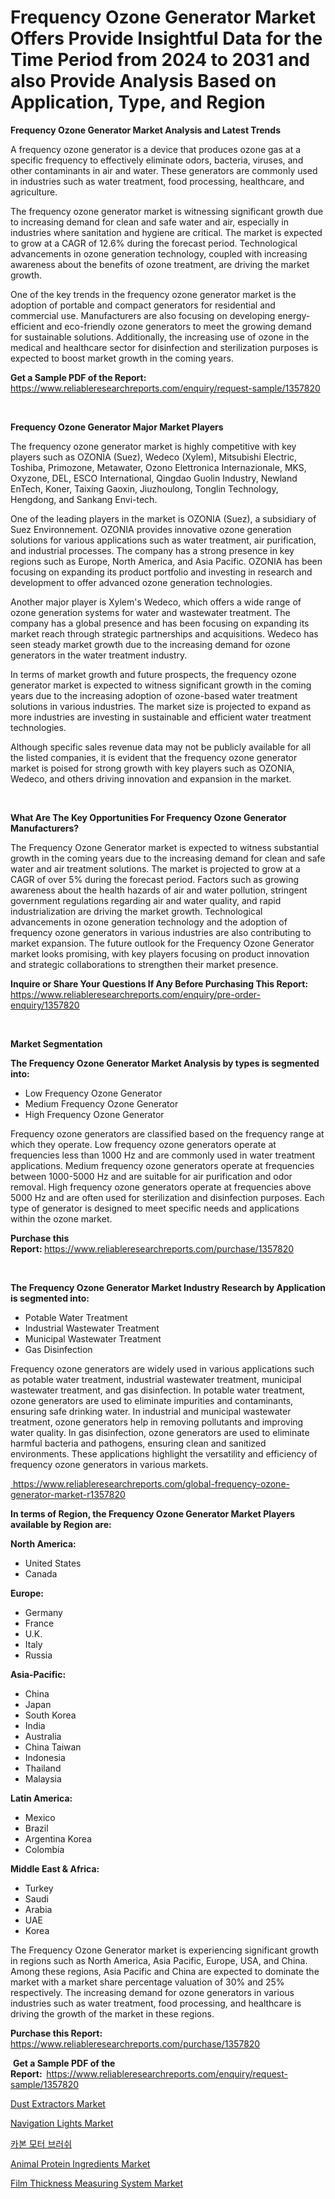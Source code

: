 <p><h1>Frequency Ozone Generator Market Offers Provide Insightful Data for the Time Period from 2024 to 2031 and also Provide Analysis Based on Application, Type, and Region</h1></p><p><strong>Frequency Ozone Generator Market Analysis and Latest Trends</strong></p>
<p><p>A frequency ozone generator is a device that produces ozone gas at a specific frequency to effectively eliminate odors, bacteria, viruses, and other contaminants in air and water. These generators are commonly used in industries such as water treatment, food processing, healthcare, and agriculture.</p><p>The frequency ozone generator market is witnessing significant growth due to increasing demand for clean and safe water and air, especially in industries where sanitation and hygiene are critical. The market is expected to grow at a CAGR of 12.6% during the forecast period. Technological advancements in ozone generation technology, coupled with increasing awareness about the benefits of ozone treatment, are driving the market growth.</p><p>One of the key trends in the frequency ozone generator market is the adoption of portable and compact generators for residential and commercial use. Manufacturers are also focusing on developing energy-efficient and eco-friendly ozone generators to meet the growing demand for sustainable solutions. Additionally, the increasing use of ozone in the medical and healthcare sector for disinfection and sterilization purposes is expected to boost market growth in the coming years.</p></p>
<p><strong>Get a Sample PDF of the Report:&nbsp;</strong> <a href="https://www.reliableresearchreports.com/enquiry/request-sample/1357820">https://www.reliableresearchreports.com/enquiry/request-sample/1357820</a></p>
<p>&nbsp;</p>
<p><strong>Frequency Ozone Generator Major Market Players</strong></p>
<p><p>The frequency ozone generator market is highly competitive with key players such as OZONIA (Suez), Wedeco (Xylem), Mitsubishi Electric, Toshiba, Primozone, Metawater, Ozono Elettronica Internazionale, MKS, Oxyzone, DEL, ESCO International, Qingdao Guolin Industry, Newland EnTech, Koner, Taixing Gaoxin, Jiuzhoulong, Tonglin Technology, Hengdong, and Sankang Envi-tech.</p><p>One of the leading players in the market is OZONIA (Suez), a subsidiary of Suez Environnement. OZONIA provides innovative ozone generation solutions for various applications such as water treatment, air purification, and industrial processes. The company has a strong presence in key regions such as Europe, North America, and Asia Pacific. OZONIA has been focusing on expanding its product portfolio and investing in research and development to offer advanced ozone generation technologies.</p><p>Another major player is Xylem's Wedeco, which offers a wide range of ozone generation systems for water and wastewater treatment. The company has a global presence and has been focusing on expanding its market reach through strategic partnerships and acquisitions. Wedeco has seen steady market growth due to the increasing demand for ozone generators in the water treatment industry.</p><p>In terms of market growth and future prospects, the frequency ozone generator market is expected to witness significant growth in the coming years due to the increasing adoption of ozone-based water treatment solutions in various industries. The market size is projected to expand as more industries are investing in sustainable and efficient water treatment technologies.</p><p>Although specific sales revenue data may not be publicly available for all the listed companies, it is evident that the frequency ozone generator market is poised for strong growth with key players such as OZONIA, Wedeco, and others driving innovation and expansion in the market.</p></p>
<p>&nbsp;</p>
<p><strong>What Are The Key Opportunities For Frequency Ozone Generator Manufacturers?</strong></p>
<p><p>The Frequency Ozone Generator market is expected to witness substantial growth in the coming years due to the increasing demand for clean and safe water and air treatment solutions. The market is projected to grow at a CAGR of over 5% during the forecast period. Factors such as growing awareness about the health hazards of air and water pollution, stringent government regulations regarding air and water quality, and rapid industrialization are driving the market growth. Technological advancements in ozone generation technology and the adoption of frequency ozone generators in various industries are also contributing to market expansion. The future outlook for the Frequency Ozone Generator market looks promising, with key players focusing on product innovation and strategic collaborations to strengthen their market presence.</p></p>
<p><strong>Inquire or Share Your Questions If Any Before Purchasing This Report:</strong> <a href="https://www.reliableresearchreports.com/enquiry/pre-order-enquiry/1357820">https://www.reliableresearchreports.com/enquiry/pre-order-enquiry/1357820</a></p>
<p>&nbsp;</p>
<p><strong>Market Segmentation</strong></p>
<p><strong>The Frequency Ozone Generator Market Analysis by types is segmented into:</strong></p>
<p><ul><li>Low Frequency Ozone Generator</li><li>Medium Frequency Ozone Generator</li><li>High Frequency Ozone Generator</li></ul></p>
<p><p>Frequency ozone generators are classified based on the frequency range at which they operate. Low frequency ozone generators operate at frequencies less than 1000 Hz and are commonly used in water treatment applications. Medium frequency ozone generators operate at frequencies between 1000-5000 Hz and are suitable for air purification and odor removal. High frequency ozone generators operate at frequencies above 5000 Hz and are often used for sterilization and disinfection purposes. Each type of generator is designed to meet specific needs and applications within the ozone market.</p></p>
<p><strong>Purchase this Report:&nbsp;</strong><a href="https://www.reliableresearchreports.com/purchase/1357820">https://www.reliableresearchreports.com/purchase/1357820</a></p>
<p>&nbsp;</p>
<p><strong>The Frequency Ozone Generator Market Industry Research by Application is segmented into:</strong></p>
<p><ul><li>Potable Water Treatment</li><li>Industrial Wastewater Treatment</li><li>Municipal Wastewater Treatment</li><li>Gas Disinfection</li></ul></p>
<p><p>Frequency ozone generators are widely used in various applications such as potable water treatment, industrial wastewater treatment, municipal wastewater treatment, and gas disinfection. In potable water treatment, ozone generators are used to eliminate impurities and contaminants, ensuring safe drinking water. In industrial and municipal wastewater treatment, ozone generators help in removing pollutants and improving water quality. In gas disinfection, ozone generators are used to eliminate harmful bacteria and pathogens, ensuring clean and sanitized environments. These applications highlight the versatility and efficiency of frequency ozone generators in various markets.</p></p>
<p><a href="https://www.reliableresearchreports.com/global-frequency-ozone-generator-market-r1357820">&nbsp;https://www.reliableresearchreports.com/global-frequency-ozone-generator-market-r1357820</a></p>
<p><strong>In terms of Region, the Frequency Ozone Generator Market Players available by Region are:</strong></p>
<p>
    <p> <strong> North America: </strong>
        <ul>
            <li>United States</li>
            <li>Canada</li>
        </ul>
        </p> 
    <p> <strong> Europe: </strong>
        <ul>
            <li>Germany</li>
            <li>France</li>
            <li>U.K.</li>
            <li>Italy</li>
            <li>Russia</li>
        </ul>
        </p> 
    <p> <strong> Asia-Pacific: </strong>
        <ul>
            <li>China</li>
            <li>Japan</li>
            <li>South Korea</li>
            <li>India</li>
            <li>Australia</li>
            <li>China Taiwan</li>
            <li>Indonesia</li>
            <li>Thailand</li>
            <li>Malaysia</li>
        </ul>
        </p> 
    <p> <strong> Latin America: </strong>
        <ul>
            <li>Mexico</li>
            <li>Brazil</li>
            <li>Argentina Korea</li>
            <li>Colombia</li>
        </ul>
        </p> 
    <p> <strong> Middle East & Africa: </strong>
        <ul>
            <li>Turkey</li>
            <li>Saudi</li>
            <li>Arabia</li>
            <li>UAE</li>
            <li>Korea</li>
        </ul>
    </p>
    </p>
<p><p>The Frequency Ozone Generator market is experiencing significant growth in regions such as North America, Asia Pacific, Europe, USA, and China. Among these regions, Asia Pacific and China are expected to dominate the market with a market share percentage valuation of 30% and 25% respectively. The increasing demand for ozone generators in various industries such as water treatment, food processing, and healthcare is driving the growth of the market in these regions.</p></p>
<p><strong>Purchase this Report: </strong><a href="https://www.reliableresearchreports.com/purchase/1357820">https://www.reliableresearchreports.com/purchase/1357820</a></p>
<p>&nbsp;<strong>Get a Sample PDF of the Report:&nbsp;&nbsp;</strong><a href="https://www.reliableresearchreports.com/enquiry/request-sample/1357820">https://www.reliableresearchreports.com/enquiry/request-sample/1357820</a></p>
<p><strong></strong></p>
<p><p><a href="https://issuu.com/reportprime-2/docs/dust-extractors-market-size-2030.pptx">Dust Extractors Market</a></p><p><a href="https://issuu.com/reportprime-2/docs/navigation-lights-market-size-2030.pptx">Navigation Lights Market</a></p><p><a href="https://medium.com/@ucghafeg91/%ED%83%84%EC%86%8C-%EB%AA%A8%ED%84%B0-%EB%B8%8C%EB%9F%AC%EC%8B%9C-%EC%8B%9C%EC%9E%A5-%EB%8F%99%ED%96%A5-%EC%8B%9C%EC%9E%A5-%EC%84%B8%EA%B7%B8%EB%A8%BC%ED%85%8C%EC%9D%B4%EC%85%98%EC%9D%98-%EC%9E%90%EC%84%B8%ED%95%9C-%EC%97%B0%EA%B5%AC%EC%99%80-%EC%8B%A0%ED%9D%A5-%EB%8F%99%ED%96%A5%EC%9D%98-%EC%A4%91%EC%9A%94%EC%84%B1-%EB%B6%84%EC%84%9D-d64613de4e88">카본 모터 브러쉬</a></p><p><a href="https://github.com/jahid123ahm/Market-Research-Report-List-1/blob/main/animal-protein-ingredients-market.md">Animal Protein Ingredients Market</a></p><p><a href="https://medium.com/@sarahhopkins94/insights-into-the-film-thickness-measuring-system-industry-market-financial-status-market-size-1db14ce13699">Film Thickness Measuring System Market</a></p></p>